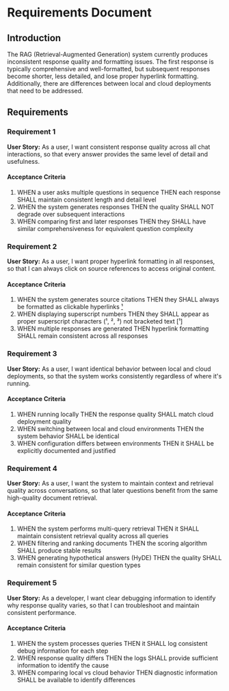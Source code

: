 # Requirements Document

## Introduction

The RAG (Retrieval-Augmented Generation) system currently produces inconsistent response quality and formatting issues. The first response is typically comprehensive and well-formatted, but subsequent responses become shorter, less detailed, and lose proper hyperlink formatting. Additionally, there are differences between local and cloud deployments that need to be addressed.

## Requirements

### Requirement 1

**User Story:** As a user, I want consistent response quality across all chat interactions, so that every answer provides the same level of detail and usefulness.

#### Acceptance Criteria

1. WHEN a user asks multiple questions in sequence THEN each response SHALL maintain consistent length and detail level
2. WHEN the system generates responses THEN the quality SHALL NOT degrade over subsequent interactions
3. WHEN comparing first and later responses THEN they SHALL have similar comprehensiveness for equivalent question complexity

### Requirement 2

**User Story:** As a user, I want proper hyperlink formatting in all responses, so that I can always click on source references to access original content.

#### Acceptance Criteria

1. WHEN the system generates source citations THEN they SHALL always be formatted as clickable hyperlinks [¹](URL)
2. WHEN displaying superscript numbers THEN they SHALL appear as proper superscript characters (¹, ², ³) not bracketed text [¹]
3. WHEN multiple responses are generated THEN hyperlink formatting SHALL remain consistent across all responses

### Requirement 3

**User Story:** As a user, I want identical behavior between local and cloud deployments, so that the system works consistently regardless of where it's running.

#### Acceptance Criteria

1. WHEN running locally THEN the response quality SHALL match cloud deployment quality
2. WHEN switching between local and cloud environments THEN the system behavior SHALL be identical
3. WHEN configuration differs between environments THEN it SHALL be explicitly documented and justified

### Requirement 4

**User Story:** As a user, I want the system to maintain context and retrieval quality across conversations, so that later questions benefit from the same high-quality document retrieval.

#### Acceptance Criteria

1. WHEN the system performs multi-query retrieval THEN it SHALL maintain consistent retrieval quality across all queries
2. WHEN filtering and ranking documents THEN the scoring algorithm SHALL produce stable results
3. WHEN generating hypothetical answers (HyDE) THEN the quality SHALL remain consistent for similar question types

### Requirement 5

**User Story:** As a developer, I want clear debugging information to identify why response quality varies, so that I can troubleshoot and maintain consistent performance.

#### Acceptance Criteria

1. WHEN the system processes queries THEN it SHALL log consistent debug information for each step
2. WHEN response quality differs THEN the logs SHALL provide sufficient information to identify the cause
3. WHEN comparing local vs cloud behavior THEN diagnostic information SHALL be available to identify differences